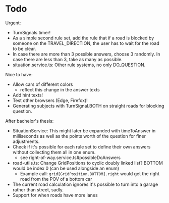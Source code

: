 # Todo

Urgent:
- TurnSignals timer!
- As a simple second rule set, add the rule that if a road is blocked by someone on the TRAVEL_DIRECTION, the user has to wait for the road to be clear.
- In case there are more than 3 possible answers, choose 3 randomly. In case there are less than 3, take as many as possible.
- situation.service.ts: Other rule systems, no only DO_QUESTION.

Nice to have:
- Allow cars of different colors
	- reflect this change in the answer texts
- Add hint texts!
- Test other browsers (Edge, Firefox)!
- Generating subjects with TurnSignal.BOTH on straight roads for blocking question. 

After bachelor's thesis:
- SituationService: This might later be expanded with timeToAnswer in milliseconds as well as the points worth of the question for finer adjustments.
- Check if it's possible for each rule set to define their own answers without collecting them all in one enum.
	- see right-of-way.service.ts#possibleDoAnswers
- road-utils.ts: Change GridPositions to cyclic doubly linked list? BOTTOM would be index 0 (can be used alongside an enum)
	- Example call: `grid[GridPosition.BOTTOM].right` would get the right road from the POV of a bottom car
- The current road calculation ignores it's possible to turn into a garage rather than street, sadly.
- Support for when roads have more lanes
